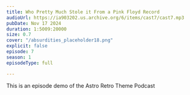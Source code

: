 ```yaml
---
title: Who Pretty Much Stole it From a Pink Floyd Record
audioUrl: https://ia903202.us.archive.org/6/items/cast7/cast7.mp3
pubDate: Nov 17 2024
duration: 1:5009:20000
size: 0.7
cover: "/absurdities_placeholder18.png"
explicit: false
episode: 7
season: 1
episodeType: full

---
```

This is an episode demo of the Astro Retro Theme Podcast
